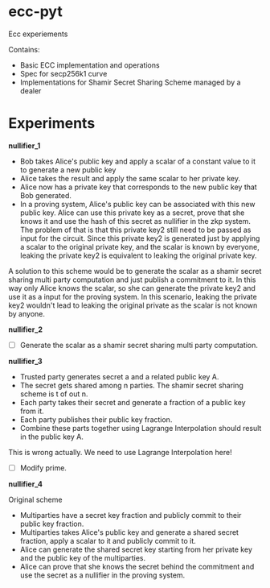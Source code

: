 # ecc-pyt
Ecc experiements

Contains: 

- Basic ECC implementation and operations 
- Spec for secp256k1 curve
- Implementations for Shamir Secret Sharing Scheme managed by a dealer

# Experiments 

**nullifier_1** 

- Bob takes Alice's public key and apply a scalar of a constant value to it to generate a new public key
- Alice takes the result and apply the same scalar to her private key.
- Alice now has a private key that corresponds to the new public key that Bob generated.
- In a proving system, Alice's public key can be associated with this new public key. Alice can use this private key as a secret, prove that she knows it and use the hash of this secret as nullifier in the zkp system. The problem of that is that this private key2 still need to be passed as input for the circuit. Since this private key2 is generated just by applying a scalar to the original private key, and the scalar is known by everyone, leaking the private key2 is equivalent to leaking the original private key.

A solution to this scheme would be to generate the scalar as a shamir secret sharing multi party computation and just publish a commitment to it. In this way only Alice knows the scalar, so she can generate the private key2 and use it as a input for the proving system. In this scenario, leaking the private key2 wouldn't lead to leaking the original private as the scalar is not known by anyone.

**nullifier_2**

- [ ] Generate the scalar as a shamir secret sharing multi party computation. 

**nullifier_3**

- Trusted party generates secret a and a related public key A.
- The secret gets shared among n parties. The shamir secret sharing scheme is t of out n.
- Each party takes their secret and generate a fraction of a public key from it.
- Each party publishes their public key fraction.
- Combine these parts together using Lagrange Interpolation should result in the public key A.

This is wrong actually. We need to use Lagrange Interpolation here! 

- [ ] Modify prime. 


**nullifier_4**

Original scheme

- Multiparties have a secret key fraction and publicly commit to their public key fraction.
- Multiparties takes Alice's public key and generate a shared secret fraction, apply a scalar to it and publicly commit to it.
- Alice can generate the shared secret key starting from her private key and the public key of the multiparties. 
- Alice can prove that she knows the secret behind the commitment and use the secret as a nullifier in the proving system.

